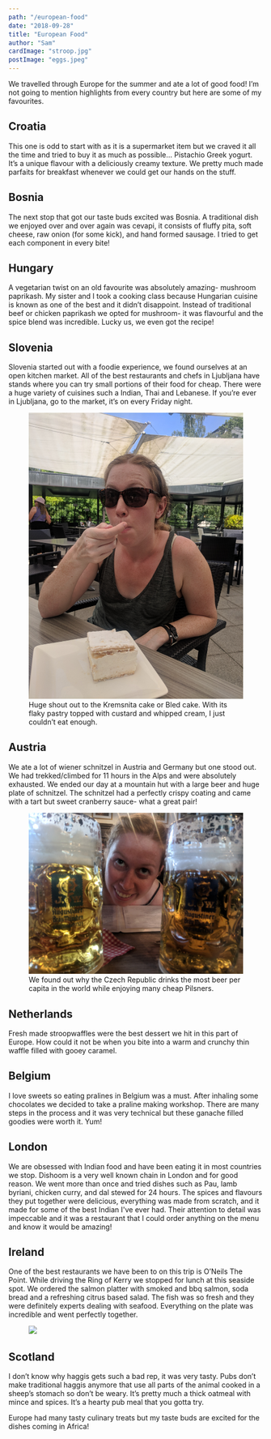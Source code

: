 ```yaml
---
path: "/european-food"
date: "2018-09-28"
title: "European Food"
author: "Sam"
cardImage: "stroop.jpg"
postImage: "eggs.jpeg"
---
```


We travelled through Europe for the summer and ate a lot of good food! I’m not going to mention highlights from every country but here are some of my favourites.

## Croatia

This one is odd to start with as it is a supermarket item but we craved it all the time and tried to buy it as much as possible… Pistachio Greek yogurt. It’s a unique flavour with a deliciously creamy texture. We pretty much made parfaits for breakfast whenever we could get our hands on the stuff.

## Bosnia

The next stop that got our taste buds excited was Bosnia. A traditional dish we enjoyed over and over again was cevapi, it consists of fluffy pita, soft cheese, raw onion (for some kick), and hand formed sausage. I tried to get each component in every bite!

<instagram uuid="BjU5FjKHpqZ"></instagram>

## Hungary

A vegetarian twist on an old favourite was absolutely amazing- mushroom paprikash. My sister and I took a cooking class because Hungarian cuisine is known as one of the best and it didn’t disappoint. Instead of traditional beef or chicken paprikash we opted for mushroom- it was flavourful and the spice blend was incredible. Lucky us, we even got the recipe!

## Slovenia

Slovenia started out with a foodie experience, we found ourselves at an open kitchen market. All of the best restaurants and chefs in Ljubljana have stands where you can try small portions of their food for cheap. There were a huge variety of cuisines such a Indian, Thai and Lebanese. If you’re ever in Ljubljana, go to the market, it’s on every Friday night.

<figure>
  <img src="bledcake.jpg"/>
  <figcaption>
    Huge shout out to the Kremsnita cake or Bled cake. With its flaky pastry topped with custard and whipped cream, I just couldn’t eat enough.
  </figcaption>
</figure>

## Austria

We ate a lot of wiener schnitzel in Austria and Germany but one stood out. We had trekked/climbed for 11 hours in the Alps and were absolutely exhausted. We ended our day at a mountain hut with a large beer and huge plate of schnitzel. The schnitzel had a perfectly crispy coating and came with a tart but sweet cranberry sauce- what a great pair!

<figure>
  <img src="beers.jpg"/>
  <figcaption>
    We found out why the Czech Republic drinks the most beer per capita in the world while enjoying many cheap Pilsners.
  </figcaption>
</figure>

## Netherlands

Fresh made stroopwaffles were the best dessert we hit in this part of Europe. How could it not be when you bite into a warm and crunchy thin waffle filled with gooey caramel.

## Belgium

I love sweets so eating pralines in Belgium was a must. After inhaling some chocolates we decided to take a praline making workshop. There are many steps in the process and it was very technical but these ganache filled goodies were worth it. Yum!

<instagram uuid="Bl79i49Dn02"></instagram>

## London

We are obsessed with Indian food and have been eating it in most countries we stop. Dishoom is a very well known chain in London and for good reason. We went more than once and tried dishes such as Pau, lamb byriani, chicken curry, and dal stewed for 24 hours. The spices and flavours they put together were delicious, everything was made from scratch, and it made for some of the best Indian I've ever had. Their attention to detail was impeccable and it was a restaurant that I could order anything on the menu and know it would be amazing!

## Ireland

One of the best restaurants we have been to on this trip is O’Neils The Point. While driving the Ring of Kerry we stopped for lunch at this seaside spot. We ordered the salmon platter with smoked and bbq salmon, soda bread and a refreshing citrus based salad. The fish was so fresh and they were definitely experts dealing with seafood. Everything on the plate was incredible and went perfectly together.

<figure>
  <img src="oneills.jpg"/>
</figure>

## Scotland

I don’t know why haggis gets such a bad rep, it was very tasty. Pubs don’t make traditional haggis anymore that use all parts of the animal cooked in a sheep’s stomach so don’t be weary. It’s pretty much a thick oatmeal with mince and spices. It’s a hearty pub meal that you gotta try.

Europe had many tasty culinary treats but my taste buds are excited for the dishes coming in Africa!
